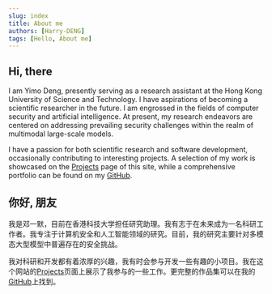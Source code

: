 ```yaml
---
slug: index
title: About me
authors: [Harry-DENG]
tags: [Hello, About me]
---
```



## Hi, there
I am Yimo Deng, presently serving as a research assistant at the Hong Kong University of Science and Technology. I have aspirations of becoming a scientific researcher in the future. I am engrossed in the fields of computer security and artificial intelligence. At present, my research endeavors are centered on addressing prevailing security challenges within the realm of multimodal large-scale models.

I have a passion for both scientific research and software development, occasionally contributing to interesting projects. A selection of my work is showcased on the [Projects](/Project) page of this site, while a comprehensive portfolio can be found on my [GitHub](https://github.com/Harry-Deng).

## 你好, 朋友
我是邓一默，目前在香港科技大学担任研究助理。我有志于在未来成为一名科研工作者。我专注于计算机安全和人工智能领域的研究。目前，我的研究主要针对多模态大型模型中普遍存在的安全挑战。

我对科研和开发都有着浓厚的兴趣，我有时会参与开发一些有趣的小项目。我在这个网站的[Projects](/Project)页面上展示了我参与的一些工作。更完整的作品集可以在我的[GitHub](https://github.com/Harry-Deng)上找到。


<!-- >**Written on May 1st, 2023**<br/>
>I am Yimo Deng, an Information Security major studying at the Software College of Northeastern University, China. I have aspirations of becoming a scientific researcher in the future. My research interests include Computer Security and Wireless Network. Specifically, I am interested in exploring the fields of security and privacy, with a focus on developing secure systems and protect the privacy in mobile communications. Currently, my research delves into the applications of distributed machine learning in VANETs. -->
